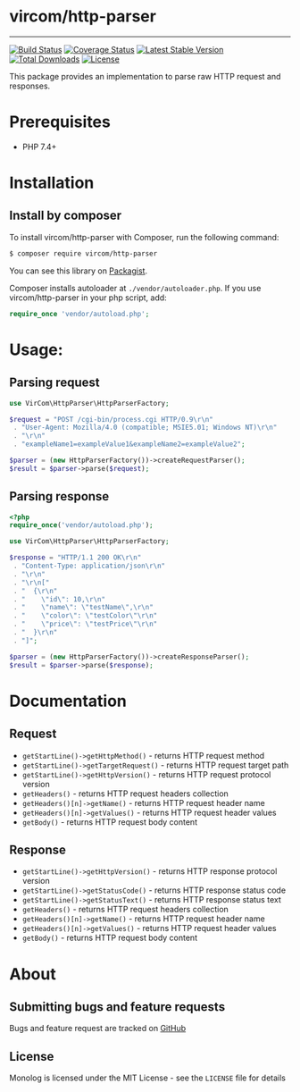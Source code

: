 # vircom/http-parser
-----

[![Build Status](https://travis-ci.org/vircom/http-parser.svg?branch=master)](https://travis-ci.org/vircom/http-parser)
[![Coverage Status](https://coveralls.io/repos/github/vircom/http-parser/badge.svg)](https://coveralls.io/github/vircom/http-parser)
[![Latest Stable Version](https://poser.pugx.org/vircom/http-parser/v/stable.png)](https://packagist.org/packages/vircom/http-parser)
[![Total Downloads](https://poser.pugx.org/vircom/http-parser/downloads.png)](https://packagist.org/vircom/http-parser)
[![License](https://poser.pugx.org/vircom/http-parser/license.png)](https://packagist.org/packages/vircom/http-parser)

This package provides an implementation to parse raw HTTP request and responses.


# Prerequisites

- PHP 7.4+

# Installation

## Install by composer

To install vircom/http-parser with Composer, run the following command:

```sh
$ composer require vircom/http-parser
```

You can see this library on [Packagist](https://packagist.org/packages/vircom/http-parser).

Composer installs autoloader at `./vendor/autoloader.php`. If you use vircom/http-parser in your php script, add:

```php
require_once 'vendor/autoload.php';
```

# Usage:

## Parsing request

```php
use VirCom\HttpParser\HttpParserFactory;

$request = "POST /cgi-bin/process.cgi HTTP/0.9\r\n"
 . "User-Agent: Mozilla/4.0 (compatible; MSIE5.01; Windows NT)\r\n"
 . "\r\n"
 . "exampleName1=exampleValue1&exampleName2=exampleValue2";

$parser = (new HttpParserFactory())->createRequestParser();
$result = $parser->parse($request);
```

## Parsing response

```php
<?php
require_once('vendor/autoload.php');

use VirCom\HttpParser\HttpParserFactory;

$response = "HTTP/1.1 200 OK\r\n"
 . "Content-Type: application/json\r\n"
 . "\r\n"
 . "\r\n["
 . "  {\r\n"
 . "    \"id\": 10,\r\n"
 . "    \"name\": \"testName\",\r\n"
 . "    \"color\": \"testColor\"\r\n"
 . "    \"price\": \"testPrice\"\r\n"
 . "  }\r\n"
 . "]";

$parser = (new HttpParserFactory())->createResponseParser();
$result = $parser->parse($response);
```

# Documentation

## Request

- `getStartLine()->getHttpMethod()` - returns HTTP request method
- `getStartLine()->getTargetRequest()` - returns HTTP request target path
- `getStartLine()->getHttpVersion()` - returns HTTP request protocol version
- `getHeaders()` - returns HTTP request headers collection
- `getHeaders()[n]->getName()` - returns HTTP request header name
- `getHeaders()[n]->getValues()` - returns HTTP request header values
- `getBody()` - returns HTTP request body content

## Response
- `getStartLine()->getHttpVersion()` - returns HTTP response protocol version
- `getStartLine()->getStatusCode()` - returns HTTP response status code
- `getStartLine()->getStatusText()` - returns HTTP response status text
- `getHeaders()` - returns HTTP request headers collection
- `getHeaders()[n]->getName()` - returns HTTP request header name
- `getHeaders()[n]->getValues()` - returns HTTP request header values
- `getBody()` - returns HTTP request body content

# About


## Submitting bugs and feature requests

Bugs and feature request are tracked on [GitHub](https://github.com/vircom/http-parser/issues)

## License

Monolog is licensed under the MIT License - see the `LICENSE` file for details